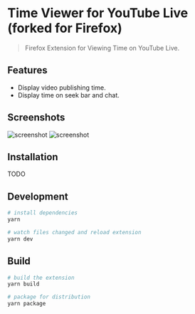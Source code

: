 # Time Viewer for YouTube Live (forked for Firefox)

> Firefox Extension for Viewing Time on YouTube Live.

## Features

- Display video publishing time.
- Display time on seek bar and chat.

## Screenshots

![screenshot](.github/img/screenshot1.png)
![screenshot](.github/img/screenshot2.png)

## Installation

TODO

## Development

```bash
# install dependencies
yarn

# watch files changed and reload extension
yarn dev
```

## Build

```bash
# build the extension
yarn build

# package for distribution
yarn package
```
